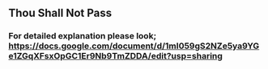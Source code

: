 ## Thou Shall Not Pass

### For detailed explanation please look; https://docs.google.com/document/d/1mI059gS2NZe5ya9YGe1ZGqXFsxOpGC1Er9Nb9TmZDDA/edit?usp=sharing
